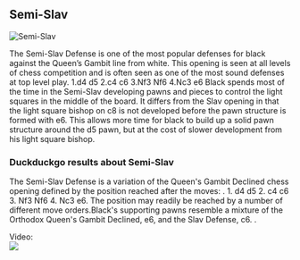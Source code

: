 ## Semi-Slav

![Semi-Slav](https://www.thechesswebsite.com/wp-content/uploads/2012/07/semi-slav-big.jpg)

The Semi-Slav Defense is one of the most popular defenses for black against the Queen’s Gambit line from white. This opening is seen at all levels of chess competition and is often seen as one of the most sound defenses at top level play.
1.d4 d5
2.c4 c6
3.Nf3 Nf6
4.Nc3 e6
Black spends most of the time in the Semi-Slav developing pawns and pieces to control the light squares in the middle of the board. It differs from the Slav opening in that the light square bishop on c8 is not developed before the pawn structure is formed with e6. This allows more time for black to build up a solid pawn structure around the d5 pawn, but at the cost of slower development from his light square bishop.


### Duckduckgo results about Semi-Slav

The Semi-Slav Defense is a variation of the Queen's Gambit Declined chess opening defined by the position reached after the moves: . 1. d4 d5 2. c4 c6 3. Nf3 Nf6 4. Nc3 e6. The position may readily be reached by a number of different move orders.Black's supporting pawns resemble a mixture of the Orthodox Queen's Gambit Declined, e6, and the Slav Defense, c6. .

Video:  
[![](https://tse2.mm.bing.net/th?id=OVP.zSl6bdFG9I4zNe3LnarT2gHgFo&pid=Api)](https://www.youtube.com/watch?v=g1Uh3S-pPaA)

